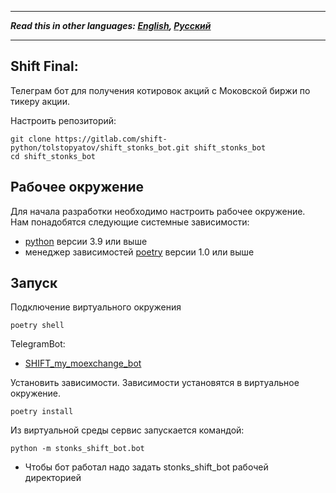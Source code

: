 ***
**_Read this in other languages: [English](README.eu.md), [Русский](README.md)_**
***

## Shift Final:

Телеграм бот для получения котировок акций с Моковской биржи по тикеру акции.


Настроить репозиторий:
```shell script
git clone https://gitlab.com/shift-python/tolstopyatov/shift_stonks_bot.git shift_stonks_bot
cd shift_stonks_bot
```
   
## Рабочее окружение
Для начала разработки необходимо настроить рабочее окружение. Нам понадобятся следующие системные зависимости: 
- [python](https://www.python.org/downloads/) версии 3.9 или выше
- менеджер зависимостей [poetry](https://python-poetry.org/docs/#installation) версии 1.0 или выше

## Запуск

Подключение виртуального окружения
```shell script
poetry shell
```

TelegramBot:

- [SHIFT_my_moexchange_bot](https://t.me/SHIFT_my_moexchange_bot)

Установить зависимости. Зависимости установятся в виртуальное окружение.
```shell script
poetry install 
```
Из виртуальной среды сервис запускается командой:
```shell script
python -m stonks_shift_bot.bot
```
- Чтобы бот работал надо задать stonks_shift_bot рабочей директорией
